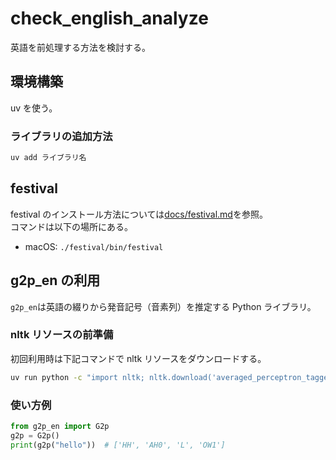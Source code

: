# check_english_analyze

英語を前処理する方法を検討する。

## 環境構築

uv を使う。

### ライブラリの追加方法

```sh
uv add ライブラリ名
```

## festival

festival のインストール方法については[docs/festival.md](docs/festival.md)を参照。\
コマンドは以下の場所にある。

- macOS: `./festival/bin/festival`

## g2p_en の利用

`g2p_en`は英語の綴りから発音記号（音素列）を推定する Python ライブラリ。

### nltk リソースの前準備

初回利用時は下記コマンドで nltk リソースをダウンロードする。

```sh
uv run python -c "import nltk; nltk.download('averaged_perceptron_tagger_eng', quiet=True)"
```

### 使い方例

```python
from g2p_en import G2p
g2p = G2p()
print(g2p("hello"))  # ['HH', 'AH0', 'L', 'OW1']
```

